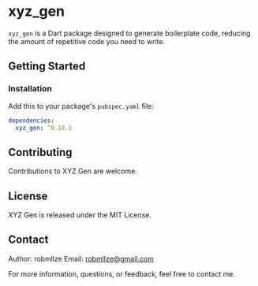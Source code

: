 # xyz_gen

`xyz_gen` is a Dart package designed to generate boilerplate code, reducing the amount of repetitive code you need to write.

## Getting Started

### Installation

Add this to your package's `pubspec.yaml` file:

```yaml
dependencies:
  xyz_gen: ^0.18.1
```

## Contributing

Contributions to XYZ Gen are welcome.

## License

XYZ Gen is released under the MIT License.

## Contact

Author: robmllze
Email: robmllze@gmail.com

For more information, questions, or feedback, feel free to contact me.